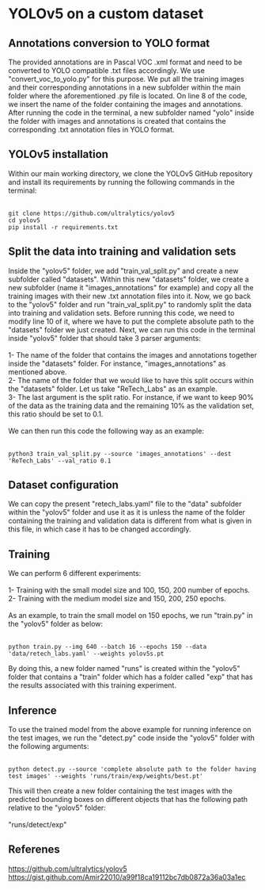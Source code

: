 # YOLOv5 on a custom dataset

## Annotations conversion to YOLO format
The provided annotations are in Pascal VOC .xml format and need to be converted to YOLO compatible .txt files accordingly. We use "convert_voc_to_yolo.py" for this purpose. We put all the training images and their corresponding annotations in a new subfolder within the main folder where the aforementioned .py file is located. On line 8 of the code, we insert the name of the folder containing the images and annotations. After running the code in the terminal, a new subfolder named "yolo" inside the folder with images and annotations is created that contains the corresponding .txt annotation files in YOLO format. <br>

## YOLOv5 installation
Within our main working directory, we clone the YOLOv5 GitHub repository and install its requirements by running the following commands in the terminal: <br><br>
```
git clone https://github.com/ultralytics/yolov5  
cd yolov5 
pip install -r requirements.txt 
```

## Split the data into training and validation sets
Inside the "yolov5" folder, we add "train_val_split.py" and create a new subfolder called "datasets". Within this new "datasets" folder, we create a new subfolder (name it "images_annotations" for example) and copy all the training images with their new .txt annotation files into it. Now, we go back to the "yolov5" folder and run "train_val_split.py" to randomly split the data into training and validation sets. Before running this code, we need to modify line 10 of it, where we have to put the complete absolute path to the "datasets" folder we just created. Next, we can run this code in the terminal inside "yolov5" folder that should take 3 parser arguments: <br><br>
1- The name of the folder that contains the images and annotations together inside the "datasets" folder. For instance, "images_annotations" as mentioned above. <br>
2- The name of the folder that we would like to have this split occurs within the "datasets" folder. Let us take "ReTech_Labs" as an example. <br>
3- The last argument is the split ratio. For instance, if we want to keep 90% of the data as the training data and the remaining 10% as the validation set, this ratio should be set to 0.1. <br><br>
We can then run this code the following way as an example: <br><br>
```
python3 train_val_split.py --source 'images_annotations' --dest 'ReTech_Labs' --val_ratio 0.1
```

## Dataset configuration
We can copy the present "retech_labs.yaml" file to the "data" subfolder within the "yolov5" folder and use it as it is unless the name of the folder containing the training and validation data is different from what is given in this file, in which case it has to be changed accordingly.

## Training
We can perform 6 different experiments: <br><br>
1- Training with the small model size and 100, 150, 200 number of epochs. <br>
2- Training with the medium model size and 150, 200, 250 epochs. <br><br>
As an example, to train the small model on 150 epochs, we run "train.py" in the "yolov5" folder as below: <br><br>
```
python train.py --img 640 --batch 16 --epochs 150 --data 'data/retech_labs.yaml' --weights yolov5s.pt
```
By doing this, a new folder named "runs" is created within the "yolov5" folder that contains a "train" folder which has a folder called "exp" that has the results associated with this training experiment.

## Inference
To use the trained model from the above example for running inference on the test images, we run the "detect.py" code inside the "yolov5" folder with the following arguments: <br><br>
```
python detect.py --source 'complete absolute path to the folder having test images' --weights 'runs/train/exp/weights/best.pt'
```
This will then create a new folder containing the test images with the predicted bounding boxes on different objects that has the following path relative to the "yolov5" folder: <br><br>
 "runs/detect/exp"

## Referenes
https://github.com/ultralytics/yolov5 <br>
https://gist.github.com/Amir22010/a99f18ca19112bc7db0872a36a03a1ec
